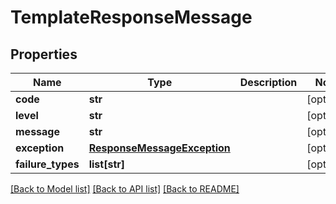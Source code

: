 # TemplateResponseMessage

## Properties
Name | Type | Description | Notes
------------ | ------------- | ------------- | -------------
**code** | **str** |  | [optional] 
**level** | **str** |  | [optional] 
**message** | **str** |  | [optional] 
**exception** | [**ResponseMessageException**](ResponseMessageException.md) |  | [optional] 
**failure_types** | **list[str]** |  | [optional] 

[[Back to Model list]](../README.md#documentation-for-models) [[Back to API list]](../README.md#documentation-for-api-endpoints) [[Back to README]](../README.md)

